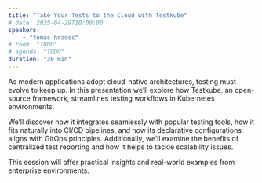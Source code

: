 ```yaml
---
title: "Take Your Tests to the Cloud with Testkube"
# date: 2025-04-29T10:00:00
speakers:
    - "tomas-hradec"
# room: "TODO"
# agenda: "TODO"
duration: "30 min"
---
```


As modern applications adopt cloud-native architectures, testing must evolve to keep up. In this presentation we’ll explore how Testkube, an open-source framework, streamlines testing workflows in Kubernetes environments.

We’ll discover how it integrates seamlessly with popular testing tools, how it fits naturally into CI/CD pipelines, and how its declarative configurations aligns with GitOps principles. Additionally, we’ll examine the benefits of centralized test reporting and how it helps to tackle scalability issues.

This session will offer practical insights and real-world examples from enterprise environments.
